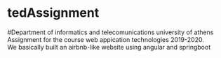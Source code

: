 # tedAssignment
#Department of informatics and telecomunications university of athens
Assignment for the course web appication technologies 2019-2020.                                                                                                                      
We basically built an airbnb-like website using angular and springboot
